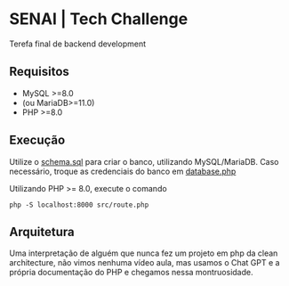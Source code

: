 # SENAI | Tech Challenge

Terefa final de backend development

## Requisitos

- MySQL >=8.0
- (ou MariaDB>=11.0)
- PHP >=8.0

## Execução

Utilize o [schema.sql](./database/schema.sql) para criar o banco, utilizando MySQL/MariaDB.
Caso necessário, troque as credenciais do banco em [database.php](./src/database.php)

Utilizando PHP >= 8.0, execute o comando

```
php -S localhost:8000 src/route.php
```

## Arquitetura

Uma interpretação de alguém que nunca fez um projeto em php da clean architecture, não vimos nenhuma vídeo aula, mas usamos o Chat GPT e a própria documentação do PHP e chegamos nessa montruosidade.

